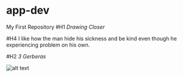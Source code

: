 # app-dev
My First Repository
#H1 *Drawing Closer*

#H4 I like how the man hide his sickness and be kind even though he experiencing problem on his own. 

#H2 *3 Gerberas*

![alt text](https://i.pinimg.com/736x/61/e0/64/61e064e9ea47731b0cdbd1f037b305be.jpg)
